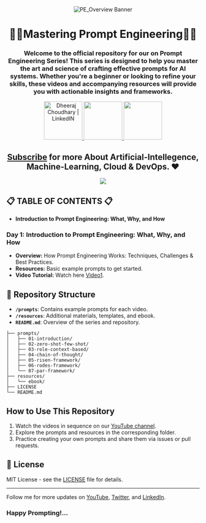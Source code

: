 <div align="center">

![PE_Overview Banner](https://github.com/user-attachments/assets/d52181ef-d165-44c3-aa92-115ad280291f)


# 👨‍💻Mastering Prompt Engineering👨‍💻
### Welcome to the official repository for our on **Prompt Engineering Series!** This series is designed to help you master the art and science of crafting effective prompts for AI systems. Whether you're a beginner or looking to refine your skills, these videos and accompanying resources will provide you with actionable insights and frameworks.

<a href="https://www.linkedin.com/in/dheeraj-choudhary/" target="_blank">
  <img height="100" alt="Dheeraj Choudhary | LinkedIN"  src="https://user-images.githubusercontent.com/60597290/152035581-a7c6c0c3-65c3-4160-89c0-e90ddc1e8d4e.png"/>
</a> 

<a href="https://www.youtube.com/@dheeraj-choudhary?sub_confirmation=1">
    <img height="100" src="https://user-images.githubusercontent.com/60597290/152035929-b7f75d38-e1c2-4325-a97e-7b934b8534e2.png" />
</a>  

<a href="https://twitter.com/DheerajC30">
    <img height="100" src="https://user-images.githubusercontent.com/60597290/152035696-80cad2ec-b4dd-4552-88e6-b6b466124f5b.png" />
</a>  

## [Subscribe](https://www.youtube.com/@dheeraj-choudhary?sub_confirmation=1) for more About Artificial-Intellegence, Machine-Learning, Cloud & DevOps. ❤

<a href="https://www.buymeacoffee.com/Dheeraj3"><img src="https://img.buymeacoffee.com/button-api/?text=Buy me a coffee&emoji=&slug=Dheeraj3&button_colour=5F7FFF&font_colour=ffffff&font_family=Cookie&outline_colour=000000&coffee_colour=FFDD00"></a>

</div>

## 📋 TABLE OF CONTENTS 📋
- **Introduction to Prompt Engineering: What, Why, and How**

### Day 1: Introduction to Prompt Engineering: What, Why, and How

- **Overview:** How Prompt Engineering Works: Techniques, Challenges & Best Practices.
- **Resources:** Basic example prompts to get started.
- **Video Tutorial:** Watch here [Video1](https://youtu.be/UptDGRwQhus).

## 📂 Repository Structure

- **`/prompts`**: Contains example prompts for each video.
- **`/resources`**: Additional materials, templates, and ebook.
- **`README.md`**: Overview of the series and repository.

``` 
├── prompts/
│   ├── 01-introduction/
│   ├── 02-zero-shot-few-shot/
│   ├── 03-role-context-based/
│   ├── 04-chain-of-thought/
│   ├── 05-risen-framework/
│   ├── 06-rodes-framework/
│   └── 07-par-framework/
├── resources/
│   └── ebook/
├── LICENSE
└── README.md
``` 

## How to Use This Repository

1. Watch the videos in sequence on our [YouTube channel](https://studio.youtube.com/playlist/PLz8JBMMd7yjVeEnwsv4cHQH86A_tVA9-C/videos).
2. Explore the prompts and resources in the corresponding folder.
3. Practice creating your own prompts and share them via issues or pull requests.

## 📝 License

MIT License - see the [LICENSE](https://github.com/dheeraj3choudhary/Mastering_Prompt_Engineering/tree/main?tab=MIT-1-ov-file) file for details.

---

Follow me for more updates on [YouTube](https://www.youtube.com/@dheeraj-choudhary?sub_confirmation=1), [Twitter](https://twitter.com/DheerajC30), and [LinkedIn](https://www.linkedin.com/in/dheeraj-choudhary/). 

### Happy Prompting!...
